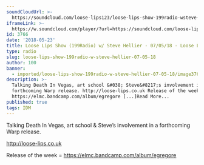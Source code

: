 ```yaml
---
soundCloudUrl: >-
  https://soundcloud.com/loose-lips123/loose-lips-show-199radio-wsteve-hellier-070518
iframeLink: >-
  https://w.soundcloud.com/player/?url=https://soundcloud.com/loose-lips123/loose-lips-show-199radio-wsteve-hellier-070518&color=00aabb&auto_play=false&hide_related=false&show_comments=true&show_user=true&show_reposts=false
id: 3766
date: '2018-05-23'
title: Loose Lips Show (199Radio) w/ Steve Hellier - 07/05/18 - Loose Lips
type: radio
slug: loose-lips-show-199radio-w-steve-hellier-07-05-18
author: 100
banner:
  - imported/loose-lips-show-199radio-w-steve-hellier-07-05-18/image3766.jpeg
description: >-
  Talking Death In Vegas, art school &#038; Steve&#8217;s involvement in a
  forthcoming Warp release. http://loose-lips.co.uk Release of the week =
  https://elmc.bandcamp.com/album/egregore [...]Read More...
published: true
tags: IDM
---
```

Talking Death In Vegas, art school & Steve’s involvement in a forthcoming Warp release.

http://loose-lips.co.uk

Release of the week = https://elmc.bandcamp.com/album/egregore